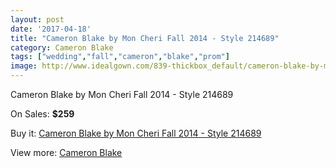 ```yaml
---
layout: post
date: '2017-04-18'
title: "Cameron Blake by Mon Cheri Fall 2014 - Style 214689"
category: Cameron Blake
tags: ["wedding","fall","cameron","blake","prom"]
image: http://www.idealgown.com/839-thickbox_default/cameron-blake-by-mon-cheri-fall-2014-style-214689.jpg
---
```

Cameron Blake by Mon Cheri Fall 2014 - Style 214689

On Sales: **$259**
<a href="https://www.idealgown.com/en/cameron-blake/384-cameron-blake-by-mon-cheri-fall-2014-style-214689.html"><amp-img layout="responsive" width="600" height="600" src="//www.idealgown.com/839-thickbox_default/cameron-blake-by-mon-cheri-fall-2014-style-214689.jpg" alt="Cameron Blake by Mon Cheri Fall 2014 - Style 214689 0" /></a>
<a href="https://www.idealgown.com/en/cameron-blake/384-cameron-blake-by-mon-cheri-fall-2014-style-214689.html"><amp-img layout="responsive" width="600" height="600" src="//www.idealgown.com/841-thickbox_default/cameron-blake-by-mon-cheri-fall-2014-style-214689.jpg" alt="Cameron Blake by Mon Cheri Fall 2014 - Style 214689 1" /></a>
<a href="https://www.idealgown.com/en/cameron-blake/384-cameron-blake-by-mon-cheri-fall-2014-style-214689.html"><amp-img layout="responsive" width="600" height="600" src="//www.idealgown.com/840-thickbox_default/cameron-blake-by-mon-cheri-fall-2014-style-214689.jpg" alt="Cameron Blake by Mon Cheri Fall 2014 - Style 214689 2" /></a>

Buy it: [Cameron Blake by Mon Cheri Fall 2014 - Style 214689](https://www.idealgown.com/en/cameron-blake/384-cameron-blake-by-mon-cheri-fall-2014-style-214689.html "Cameron Blake by Mon Cheri Fall 2014 - Style 214689")

View more: [Cameron Blake](https://www.idealgown.com/en/7-cameron-blake "Cameron Blake")